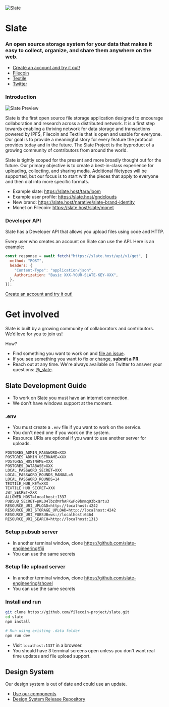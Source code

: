 ![Slate](https://user-images.githubusercontent.com/310223/92346209-e368d580-f080-11ea-8693-0fb64f8d3b97.jpg)

# Slate

### An open source storage system for your data that makes it easy to collect, organize, and share them anywhere on the web.

- [Create an account and try it out!](https://slate.host)
- [Filecoin](https://filecoin.io)
- [Textile](https://textile.io)
- [Twitter](https://twitter.com/_slate)

### Introduction

![Slate Preview](https://user-images.githubusercontent.com/310223/92346093-94bb3b80-f080-11ea-8ac6-c4cce3cd1aec.gif)

Slate is the first open source file storage application designed to encourage collaboration and research across a distributed network. It is a first step towards enabling a thriving network for data storage and transactions powered by IPFS, Filecoin and Textile that is open and usable for everyone. Our goal is to provide a meaningful story for every feature the protocol provides today and in the future. The Slate Project is the byproduct of a growing community of contributors from around the world.

Slate is tightly scoped for the present and more broadly thought out for the future. Our primary objective is to create a best-in-class experience for uploading, collecting, and sharing media. Additional filetypes will be supported, but our focus is to start with the pieces that apply to everyone and then dial into more specific formats.

- Example slate: https://slate.host/tara/loom
- Example user profile: https://slate.host/gndclouds
- New brand: https://slate.host/narative/slate-brand-identity
- Monet on Filecoin: https://slate.host/slate/monet

### Developer API

Slate has a Developer API that allows you upload files using code and HTTP.

Every user who creates an account on Slate can use the API. Here is an example:

```js
const response = await fetch("https://slate.host/api/v1/get", {
  method: "POST",
  headers: {
    "Content-Type": "application/json",
    Authorization: "Basic XXX-YOUR-SLATE-KEY-XXX",
  },
});
```

[Create an account and try it out!](https://slate.host/_)

# Get involved

Slate is built by a growing community of collaborators and contributors. We’d love for you to join us!

How?

- Find something you want to work on and [file an issue](https://github.com/filecoin-project/slate/issues).
- If you see something you want to fix or change, **submit a PR**.
- Reach out at any time. We're always available on Twitter to answer your questions: [@\_slate](https://www.twitter.com/_slate).

## Slate Development Guide

- To work on Slate you must have an internet connection.
- We don't have windows support at the moment.

### .env

- You must create a `.env` file if you want to work on the service.
- You don't need one if you work on the system.
- Resource URIs are optional if you want to use another server for uploads.

```
POSTGRES_ADMIN_PASSWORD=XXX
POSTGRES_ADMIN_USERNAME=XXX
POSTGRES_HOSTNAME=XXX
POSTGRES_DATABASE=XXX
LOCAL_PASSWORD_SECRET=XXX
LOCAL_PASSWORD_ROUNDS_MANUAL=5
LOCAL_PASSWORD_ROUNDS=14
TEXTILE_HUB_KEY=XXX
TEXTILE_HUB_SECRET=XXX
JWT_SECRET=XXX
ALLOWED_HOST=localhost:1337
PUBSUB_SECRET=pKLO4lbzdMrhAFKwPo9bnmq03bxQrtu3
RESOURCE_URI_UPLOAD=http://localhost:4242
RESOURCE_URI_STORAGE_UPLOAD=http://localhost:4242
RESOURCE_URI_PUBSUB=ws://localhost:6464
RESOURCE_URI_SEARCH=http://localhost:1313
```

### Setup pubsub server

- In another terminal window, clone https://github.com/slate-engineering/fiji
- You can use the same secrets

### Setup file upload server

- In another terminal window, clone https://github.com/slate-engineering/shovel
- You can use the same secrets

### Install and run

```sh
git clone https://github.com/filecoin-project/slate.git
cd slate
npm install

# Run using existing .data folder
npm run dev
```

- Visit `localhost:1337` in a browser.
- You should have 3 terminal screens open unless you don't want real time updates and file upload support.

## Design System

Our design system is out of date and could use an update.

- [Use our components](https://slate.host/_/system)
- [Design System Release Repository](https://github.com/filecoin-project/slate-react-system)

